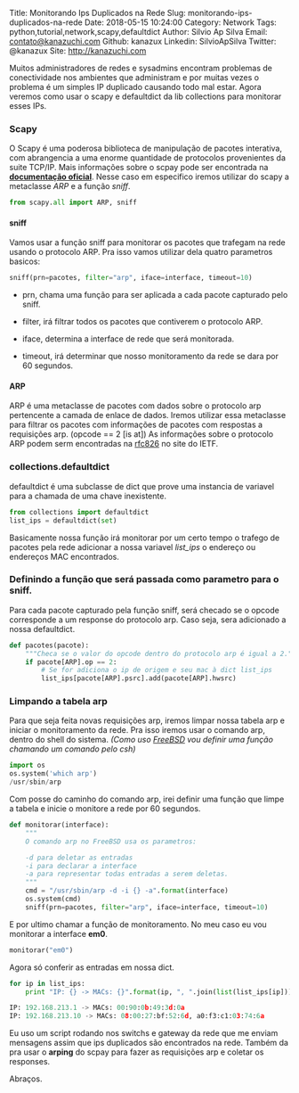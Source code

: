 Title: Monitorando Ips Duplicados na Rede
Slug: monitorando-ips-duplicados-na-rede
Date: 2018-05-15 10:24:00
Category: Network
Tags: python,tutorial,network,scapy,defaultdict
Author: Silvio Ap Silva
Email: contato@kanazuchi.com
Github: kanazux
Linkedin: SilvioApSilva
Twitter: @kanazux
Site: http://kanazuchi.com

Muitos administradores de redes e sysadmins encontram problemas de conectividade nos ambientes que administram e por muitas vezes o problema é um simples IP duplicado causando todo mal estar. Agora veremos como usar o scapy e defaultdict da lib collections para monitorar esses IPs.

### Scapy

O Scapy é uma poderosa biblioteca de manipulação de pacotes interativa, com abrangencia a uma enorme quantidade de protocolos provenientes da suite TCP/IP.
Mais informações sobre o scpay pode ser encontrada na [**documentação oficial**](http://scapy.readthedocs.io/en/latest/index.html).
Nesse caso em especifico iremos utilizar do scapy a metaclasse *ARP* e a função *sniff*.

```python
from scapy.all import ARP, sniff
```

#### sniff

Vamos usar a função sniff para monitorar os pacotes que trafegam na rede usando o protocolo ARP.
Pra isso vamos utilizar dela quatro parametros basicos:

```python
sniff(prn=pacotes, filter="arp", iface=interface, timeout=10)
```

* prn, chama uma função para ser aplicada a cada pacote capturado pelo sniff.

* filter, irá filtrar todos os pacotes que contiverem o protocolo ARP.

* iface, determina a interface de rede que será monitorada.

* timeout, irá determinar que nosso monitoramento da rede se dara por 60 segundos.

#### ARP

ARP é uma metaclasse de pacotes com dados sobre o protocolo arp pertencente a camada de enlace de dados.
Iremos utilizar essa metaclasse para filtrar os pacotes com informações de pacotes com respostas a requisições arp. (opcode == 2 [is at])
As informações sobre o protocolo ARP podem serm encontradas na [rfc826](https://tools.ietf.org/html/rfc826) no site do IETF.

### collections.defaultdict

defaultdict é uma subclasse de dict que prove uma instancia de variavel para a chamada de uma chave inexistente.

```python
from collections import defaultdict
list_ips = defaultdict(set)
```

Basicamente nossa função irá monitorar por um certo tempo o trafego de pacotes pela rede adicionar a nossa variavel *list_ips* o endereço ou endereços MAC encontrados.

### Definindo a função que será passada como parametro para o sniff.

Para cada pacote capturado pela função sniff, será checado se o opcode corresponde a um response do protocolo arp.
Caso seja, sera adicionado a nossa defaultdict.

```python
def pacotes(pacote):
    """Checa se o valor do opcode dentro do protocolo arp é igual a 2."""
    if pacote[ARP].op == 2:
        # Se for adiciona o ip de origem e seu mac à dict list_ips
        list_ips[pacote[ARP].psrc].add(pacote[ARP].hwsrc)
```

### Limpando a tabela arp

Para que seja feita novas requisições arp, iremos limpar nossa tabela arp e iniciar o monitoramento da rede.
Pra isso iremos usar o comando arp, dentro do shell do sistema. *(Como uso [FreeBSD](https://www.freebsd.org) vou definir uma função chamando um comando pelo csh)*

```python
import os
os.system('which arp')
/usr/sbin/arp
```

Com posse do caminho do comando arp, irei definir uma função que limpe a tabela e inicie o monitore a rede por 60 segundos.

```python
def monitorar(interface):
    """
    O comando arp no FreeBSD usa os parametros:

    -d para deletar as entradas
    -i para declarar a interface
    -a para representar todas entradas a serem deletas.
    """
    cmd = "/usr/sbin/arp -d -i {} -a".format(interface)
    os.system(cmd)
    sniff(prn=pacotes, filter="arp", iface=interface, timeout=10)
```

E por ultimo chamar a função de monitoramento.
No meu caso eu vou monitorar a interface **em0**.

```python
monitorar("em0")
```

Agora só conferir as entradas em nossa dict.

```python
for ip in list_ips:
    print "IP: {} -> MACs: {}".format(ip, ", ".join(list(list_ips[ip])))

IP: 192.168.213.1 -> MACs: 00:90:0b:49:3d:0a
IP: 192.168.213.10 -> MACs: 08:00:27:bf:52:6d, a0:f3:c1:03:74:6a
```

Eu uso um script rodando nos switchs e gateway da rede que me enviam mensagens assim que ips duplicados são encontrados na rede.
Também da pra usar o **arping** do scpay para fazer as requisições arp e coletar os responses.

Abraços.

